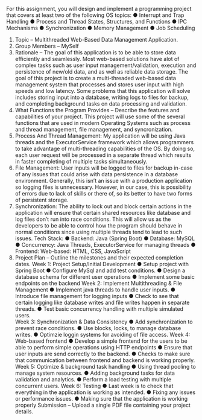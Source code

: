 For this assignment, you will design and implement a programming project that covers at 
least two of the following OS topics: 
● Interrupt and Trap Handling 
● Process and Thread States, Structures, and Functions 
● IPC Mechanisms 
● Synchronization 
● Memory Management 
● Job Scheduling 
1. Topic – Multithreaded Web-Based Data Management Application. 
2. Group Members – MySelf  
3. Rationale – The goal of this application is to be able to store data efficiently and 
seamlessly. Most web-based solutions have alot of complex tasks such as user input 
management/validation, execution and persistence of new/old data, and as well as reliable 
data storage. The goal of this project is to create a multi-threaded web-based data 
management system that processes and stores user input with high speeds and low 
latency. Some problems that this application will solve includes storing input into a 
database, writing logs to files for backup, and completing background tasks on data 
processing and validation.  
4. What Functions the Program Provides – Describe the features and capabilities of your 
project. 
This project will use some of the several functions that are used in modern Operating 
Systems such as process and thread management, file management, and syncronization. 
1. Process And Thread Management: My application will be using Java threads and 
the ExecutorService framework which allows programmers to take advantage of 
multi-threading capabilities of the OS. By doing so, each user request will be 
processed in a separate thread which results in faster completing of multiple tasks 
simultaneously. 
2. File Management: User inputs will be logged to files for backup in-case of any 
issues that could arise with data persistence in a database environment. Generally, 
this isn’t an issue with a production application so logging files is unnecessary. 
However, in our case, this is possibility of errors due to lack of skills or there of, so 
its better to have two forms of persistent storage. 
3. Synchronization: The ability to lock out and block certain actions in the application 
will ensure that certain shared resources like database and log files don’t run into 
race conditions. This will allow us as the developers to be able to control how the 
program should behave in normal conditions since using multiple threads tend to 
lead to such issues. 
Tech Stack: 
● Backend: Java (Spring Boot) 
● Database: MySQL 
● Concurrency: Java Threads, ExecutorService for managing threads 
● Frontend: Web-based: HTML, CSS, JavaScript 
5. Project Plan – Outline the milestones and their expected completion dates. 
Week 1: Project Setup/Initial Development 
● Setup project with Spring Boot 
● Configure MySql and add test conditions. 
● Design a database schema for different user operations 
● Implement some basic endpoints on the backend 
Week 2: Implement Multithreading & File Management 
● Implement java threads to handle user inputs. 
● Introduce file management for logging inputs 
● Check to see that certain logging like database writes and file writes happen in 
separate threads. 
● Test basic concurrency handling with multiple simulated users.  
Week 3: Synchronization & Data Consistency 
● Add synchronization to prevent race conditions. 
● Use blocks, locks, to manage database writes. 
● Optimzie loggin systems for avoiding of file access. 
Week 4: Web-based frontend 
● Develop a simple frontend for the users to be able to perform simple operations 
using HTTP endpoints 
● Ensure that user inputs are send correctly to the backend. 
● Checks to make sure that communication between frontend and backend is 
working properly. 
Week 5: Optimize & background task handling 
● Using thread pooling to manage system resources. 
● Adding background tasks for data validation and analytics. 
● Perform a load testing with multiple concurrent users. 
Week 6: Testing 
● Last week is to check that everything in the application is working as intended. 
● Fixing any issues or performance issues. 
● Making sure that the application is working properly 
Submission – Upload a single PDF file containing your project details.